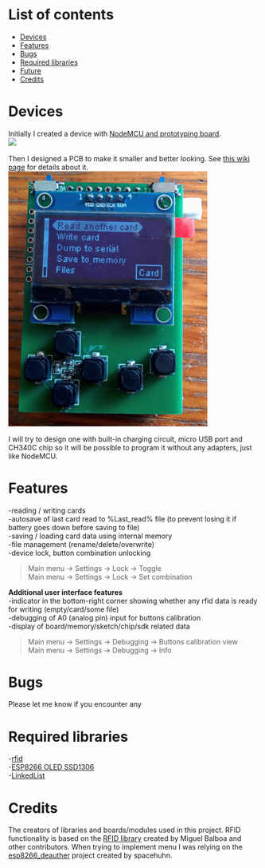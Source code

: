 
# List of contents  
* [Devices](#devices)  
* [Features](#features)  
* [Bugs](#bugs)  
* [Required libraries](#required-libraries)  
* [Future](#future)  
* [Credits](#credits) 


# Devices 

Initially I created a device with [NodeMCU and prototyping board](https://github.com/michalmonday/RFID-cloner/wiki/NodeMCU-with-prototyping-board-device).   
<img src="https://camo.githubusercontent.com/641823241b7dda7315d9dcba9ab2433322982fda/68747470733a2f2f692e696d6775722e636f6d2f4e34426a4a77652e6a7067" width="400" />   

Then I designed a PCB to make it smaller and better looking. See [this wiki page](https://github.com/michalmonday/RFID-cloner/wiki/Custom-PCB-with-Esp-12F-device-(first-version)) for details about it.  
<img src="https://raw.githubusercontent.com/michalmonday/files/master/RFID-Cloner/images%20first%20PCB/front.jpg" width="400" />   

I will try to design one with built-in charging circuit, micro USB port and CH340C chip so it will be possible to program it without any adapters, just like NodeMCU.   

# Features  
-reading / writing cards  
-autosave of last card read to %Last_read% file (to prevent losing it if battery goes down before saving to file)  
-saving / loading card data using internal memory  
-file management (rename/delete/overwrite)  
-device lock, button combination unlocking  
>Main menu -> Settings -> Lock -> Toggle  
>Main menu -> Settings -> Lock -> Set combination  
  

 **Additional user interface features**  
 -indicator in the bottom-right corner showing whether any rfid data is ready for writing (empty/card/some file)  
 -debugging of A0 (analog pin) input for buttons calibration   
 -display of board/memory/sketch/chip/sdk related data  
 >Main menu -> Settings -> Debugging -> Buttons calibration view  
 >Main menu -> Settings -> Debugging -> Info  
 
 
 # Bugs  
Please let me know if you encounter any  


# Required libraries  
-[rfid](https://github.com/miguelbalboa/rfid/)  
-[ESP8266 OLED SSD1306](https://github.com/ThingPulse/esp8266-oled-ssd1306/)  
-[LinkedList](https://github.com/ivanseidel/LinkedList)  


# Credits  
The creators of libraries and boards/modules used in this project. RFID functionality is based on the [RFID library](https://github.com/miguelbalboa/rfid/) created by Miguel Balboa and other contributors. When trying to implement menu I was relying on the [esp8266_deauther](https://github.com/spacehuhn/esp8266_deauther/blob/master/esp8266_deauther/DisplayUI.cpp) project created by spacehuhn.
